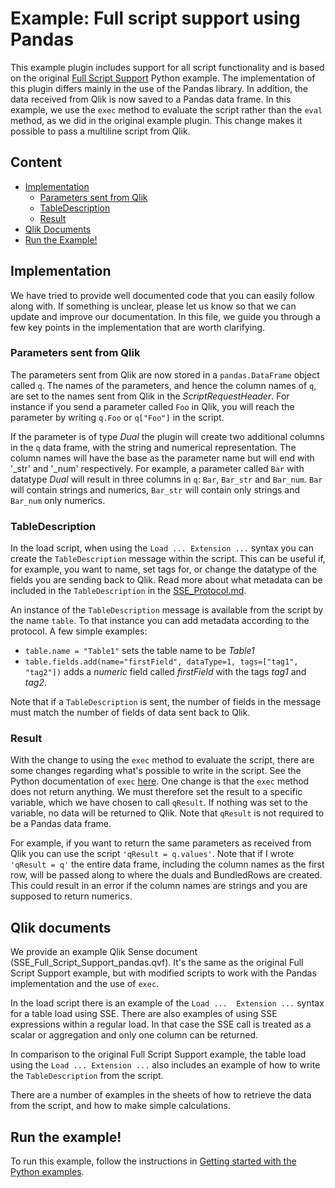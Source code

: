 # Example: Full script support using Pandas
This example plugin includes support for all script functionality and is based on the original [Full Script Support](../fullscriptsupport/README.md) Python example. The implementation of this plugin differs mainly in the use of the Pandas library. In addition, the data received from Qlik is now saved to a Pandas data frame. In this example, we use the `exec` method to evaluate the script rather than the `eval` method, as we did in the original example plugin. This change makes it possible to pass a multiline script from Qlik.

## Content
* [Implementation](#implementation)
    * [Parameters sent from Qlik](#parameters-sent-from-qlik)
    * [TableDescription](#tabledescription)
    * [Result](#result)
* [Qlik Documents](#qlik-documents)
* [Run the Example!](#run-the-example)

## Implementation
We have tried to provide well documented code that you can easily follow along with. If something is unclear, please let us know so that we can update and improve our documentation. In this file, we guide you through a few key points in the implementation that are worth clarifying.

### Parameters sent from Qlik
The parameters sent from Qlik are now stored in a `pandas.DataFrame` object called `q`. The names of the parameters, and hence the column names of `q`, are set to the names sent from Qlik in the _ScriptRequestHeader_. For instance if you send a parameter called `Foo` in Qlik, you will reach the parameter by writing `q.Foo` or `q["Foo"]` in the script.

If the parameter is of type _Dual_ the plugin will create two additional columns in the `q` data frame, with the string and numerical representation. The column names will have the base as the parameter name but will end with '_str' and '_num' respectively. For example, a parameter called `Bar` with datatype _Dual_ will result in three columns in `q`: `Bar`, `Bar_str` and `Bar_num`. `Bar` will contain strings and numerics, `Bar_str` will contain only strings and `Bar_num` only numerics.

### TableDescription
In the load script, when using the `Load ... Extension ...` syntax you can create the `TableDescription` message within the script. This can be useful if, for example, you want to name, set tags for, or change the datatype of the fields you are sending back to Qlik. Read more about what metadata can be included in the `TableDescription` in the [SSE_Protocol.md](../../../docs/SSE_Protocol.md#qlik.sse.TableDescription).

An instance of the `TableDescription` message is available from the script by the name `table`. To that instance you can add metadata according to the protocol. A few simple examples:

- `table.name = "Table1"` sets the table name to be _Table1_
- `table.fields.add(name="firstField", dataType=1, tags=["tag1", "tag2"])` adds a _numeric_ field called _firstField_ with the tags _tag1_ and _tag2_.

Note that if a `TableDescription` is sent, the number of fields in the message must match the number of fields of data sent back to Qlik.

### Result
With the change to using the `exec` method to evaluate the script, there are some changes regarding what's possible to write in the script. See the Python documentation of `exec` [here](https://docs.python.org/3/library/functions.html#exec). One change is that the `exec` method does not return anything. We must therefore set the result to a specific variable, which we have chosen to call `qResult`. If nothing was set to the variable, no data will be returned to Qlik. Note that `qResult` is not required to be a Pandas data frame.

For example, if you want to return the same parameters as received from Qlik you can use the script `'qResult = q.values'`. Note that if I wrote `'qResult = q'` the entire data frame, including the column names as the first row, will be passed along to where the duals and BundledRows are created. This could result in an error if the column names are strings and you are supposed to return numerics.


## Qlik documents
We provide an example Qlik Sense document (SSE_Full_Script_Support_pandas.qvf). It's the same as the original Full Script Support example, but with modified scripts to work with the Pandas implementation and the use of `exec`.

In the load script there is an example of the `Load ...  Extension ...` syntax for a table load using SSE. There are also examples of using SSE expressions within a regular load. In that case the SSE call is treated as a scalar or aggregation and only one column can be returned.

In comparison to the original Full Script Support example, the table load using the `Load ... Extension ...` also includes an example of how to write the `TableDescription` from the script.

There are a number of examples in the sheets of how to retrieve the data from the script, and how to make simple calculations.


## Run the example!
To run this example, follow the instructions in [Getting started with the Python examples](../GetStarted.md).
